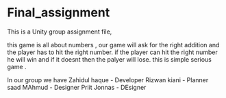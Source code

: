 # Final_assignment

This is a Unity group assignment file,

this game is all about numbers , our game will ask for the right addition and the player has to hit the right number.
if the player can hit the right number he will win and if it doesnt then the palyer will lose. this is simple serious game .


In our group we have 
Zahidul haque - Developer 
Rizwan kiani - Planner
saad MAhmud - Designer
Priit Jonnas - DEsigner
